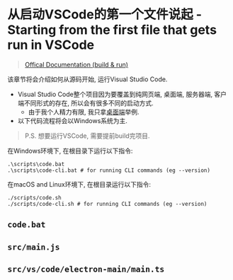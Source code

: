 # 从启动VSCode的第一个文件说起 - Starting from the first file that gets run in VSCode
> [Offical Documentation (build & run)](https://github.com/microsoft/vscode/wiki/How-to-Contribute)

该章节将会介绍如何从源码开始, 运行Visual Studio Code.

* Visual Studio Code整个项目因为要覆盖到纯网页端, 桌面端, 服务器端, 客户端不同形式的存在, 所以会有很多不同的启动方式. 
    * 由于我个人精力有限, 我只拿<u>桌面端</u>举例.
* 以下代码流程将会以Windows系统为主.

> P.S. 想要运行VSCode, 需要提前build完项目.

在Windows环境下, 在根目录下运行以下指令:
```
.\scripts\code.bat
.\scripts\code-cli.bat # for running CLI commands (eg --version)
```
在macOS and Linux环境下, 在根目录运行以下指令:
```
./scripts/code.sh
./scripts/code-cli.sh # for running CLI commands (eg --version)
```

## `code.bat`



## `src/main.js`



## `src/vs/code/electron-main/main.ts`
